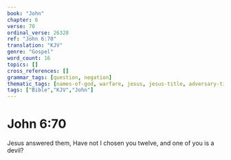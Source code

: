 ```yaml
---
book: "John"
chapter: 6
verse: 70
ordinal_verse: 26328
ref: "John 6:70"
translation: "KJV"
genre: "Gospel"
word_count: 16
topics: []
cross_references: []
grammar_tags: [question, negation]
thematic_tags: [names-of-god, warfare, jesus, jesus-title, adversary-title, adversary]
tags: ["Bible","KJV","John"]
---
```


# John 6:70

Jesus answered them, Have not I chosen you twelve, and one of you is a devil?

